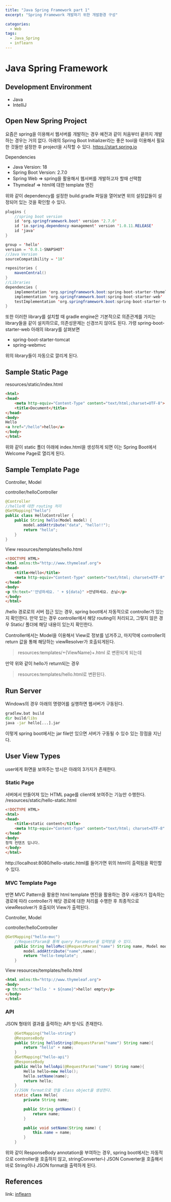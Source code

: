 ```yaml
---
title: "Java Spring Framework part 1"
excerpt: "Spring Framework 개발하기 위한 개발환경 구성"

categories:
  - Web
tags:
  - Java_Spring
  - inflearn
---
```

# Java Spring Framework 

## Development Environment
- Java
- IntelliJ

## Open New Spring Project
요즘은 spring을 이용해서 웹서버를 개발하는 경우 예전과 같이 처음부터 끝까지 개발하는 경우는 거의 없다. 아래의 Spring Boot Initializer라는 좋은 tool을 이용해서 필요한 것들만 설정한 후 project을 시작할 수 있다.
https://start.spring.io

Dependencies
- Java Version: 18
- Spring Boot Version: 2.7.0
- Spring Web => spring을 활용해서 웹서버를 개발하고자 할때 선택함
- Thymeleaf => html에 대한 template 엔진

위와 같이 dependency를 설정한 build.gradle 파일을 열어보면 위의 설정값들이 설정되어 있는 것을 확인할 수 있다.

```java
plugins {
    //spring boot version
	id 'org.springframework.boot' version '2.7.0'
	id 'io.spring.dependency-management' version '1.0.11.RELEASE'
	id 'java'
}

group = 'hello'
version = '0.0.1-SNAPSHOT'
//Java Version
sourceCompatibility = '18'

repositories {
	mavenCentral()
}
//Libraries
dependencies {
	implementation 'org.springframework.boot:spring-boot-starter-thymeleaf'
	implementation 'org.springframework.boot:spring-boot-starter-web'
	testImplementation 'org.springframework.boot:spring-boot-starter-test'
}
```
또한 이러한 library를 설치할 때 gradle engine은 기본적으로 의존관계를 가지는 library들을 같이 설치하므로, 의존성문제는 신경쓰지 않아도 된다.
가령
spring-boot-starter-web 아래의 library를 살펴보면
 - spring-boot-starter-tomcat
 - spring-webmvc 

위의 library들이 자동으로 깔리게 된다.

## Sample Static Page

resources/static/index.html
```html
<html>
<head>
    <meta http-equiv="Content-Type" content="text/html;charset=UTF-8">
    <title>Document</title>
</head>
<body>
Hello
<a href="/hello">hello</a>
</body>
</html>
```
위와 같이 static 폴더 아래에 index.html을 생성하게 되면 이는 Spring Boot에서 Welcome Page로 열리게 된다.

## Sample Template Page

Controller, Model

controller/helloController
```java 
@Controller
//hello에 대한 routing 처리
@GetMapping("hello")
public class HelloController {  
    public String hello(Model model) {
        model.addAttribute("data", "hello!!");
        return "hello";
    }
}
```
View
resources/templates/hello.html
```html
<!DOCTYPE HTML>
<html xmlns:th="http://www.thymeleaf.org">
<head>
    <title>Hello</title>
    <meta http-equiv="Content-Type" content="text/html; charset=UTF-8" />
</head>
<body>
<p th:text="'안녕하세요. ' + ${data}" >안녕하세요. 손님</p>
</body>
</html>
```
/hello 경로로의 서버 접근 있는 경우, spring boot에서 자동적으로 controller가 있는 지 확인한다. 만약 있는 경우 controller에서 해당 routing이 처리되고, 그렇지 않은 경우 Static/ 폴더에 해당 내용이 있는지 확인한다.

Controller에서는 Model을 이용해서 View로 정보를 넘겨주고, 마지막에 controller의 return 값을 통해 해당하는 viewResolver가 호출되게된다.
> resources:templates/+{ViewName}+.html 로 변환되게 되는데

만약 위와 같이 hello가 return되는 경우 
> resources:templates/hello.html로 변환된다.

## Run Server
Windows의 경우 아래의 명령어를 실행하면 웹서버가 구동된다.
```cmd
gradlew.bat build
dir build/libs
java -jar hello[...].jar
```
이렇게 spring boot에서는 jar file만 있으면 서버가 구동될 수 있수 있는 장점을 지닌다.

## User View Types
user에게 화면을 보여주는 방시은 아래의 3가지가 존재한다.
### Static Page
서버에서 만들어져 있는 HTML page를 client에 보여주는 기능만 수행한다.
/resources/static/hello-static.html
```html
<!DOCTYPE HTML>
<html>
<head>
    <title>static content</title>
    <meta http-equiv="Content-Type" content="text/html; charset=UTF-8" />
</head>
<body>
정적 컨텐츠 입니다.
</body>
</html>
```
http://localhost:8080/hello-static.html를 들어가면 위의 html이 출력됨을 확인할 수 있다.

### MVC Template Page
반면 MVC Pattern을 활용한 html template 엔진을 활용하는 경우 사용자가 접속하는 경로에 따라 controller가 해당 경로에 대한 처리를 수행한 후 최종적으로 viewResolver가 호출되어 View가 출력된다.

Controller, Model

controller/helloController
```java 
@GetMapping("hello-mvc")
    //RequestParam을 통해 query Parameter을 입력받을 수 있다.
    public String helloMvc(@RequestParam("name") String name, Model model){
        model.addAttribute("name",name);
        return "hello-template";
    }
```
View
resources/templates/hello.html
```html
<html xmlns:th="http://www.thymeleaf.org">
<body>
<p th:text="'hello ' + ${name}">hello! empty</p>
</body>
</html>
```
### API
JSON 형태의 결과를 출력하는 API 방식도 존재한다.
```java
    @GetMapping("hello-string")
    @ResponseBody
    public String helloString(@RequestParam("name") String name){
        return "hello" + name;
    }
    @GetMapping("hello-api")
    @ResponseBody
    public Hello helloApi(@RequestParam("name") String name){
        Hello hello=new Hello();
        hello.setName(name);
        return hello;
    }
    //JSON format으로 만들 class object을 생성한다.
    static class Hello{
        private String name;

        public String getName() {
            return name;
        }

        public void setName(String name) {
            this.name = name;
        }
    }

```
위와 같이 ResponseBody annotation을 부여하는 경우, spring boot에서는 자동적으로 controller을 호출하지 않고, stringConverter나 JSON Converter을 호출해서 바로 String이나 JSON format을 출력하게 된다.

## References
link: [inflearn](https://www.inflearn.com/roadmaps/373)